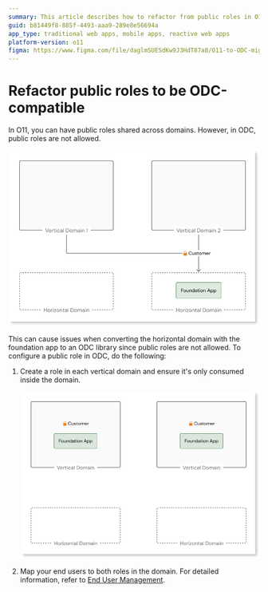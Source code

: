 ```yaml
---
summary: This article describes how to refactor from public roles in O11 to domain-specific roles in ODC.
guid: b81449f8-885f-4493-aaa9-289e8e56694a
app_type: traditional web apps, mobile apps, reactive web apps
platform-version: o11
figma: https://www.figma.com/file/daglmSUESdKw9J3HdT87a8/O11-to-ODC-migration?type=design&node-id=11%3A2&mode=design&t=blNAbpnofC4dwbOh-1
---
```


# Refactor public roles to be ODC-compatible

In O11, you can have public roles shared across domains. However, in ODC, public roles are not allowed.

![Diagram showing public roles shared across domains in O11](images/sharing-roles-across-domains-diag.png "Public Roles Across Domains")

This can cause issues when converting the horizontal domain with the foundation app to an ODC library since public roles are not allowed. To configure a public role in ODC, do the following:

1. Create a role in each vertical domain and ensure it's only consumed inside the domain.

    ![Diagram illustrating the creation of a role in each vertical domain for ODC](images/create-roles-in-domains-diag.png "Create Role in Each Domain")

1. Map your end users to both roles in the domain. For detailed information, refer to [End User Management](https://success.outsystems.com/documentation/outsystems_developer_cloud/user_management/roles/).

